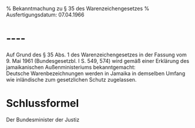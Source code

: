 % Bekanntmachung zu § 35 des Warenzeichengesetzes
% Ausfertigungsdatum: 07.04.1966
 
# ----

Auf Grund des § 35 Abs. 1 des Warenzeichengesetzes in der Fassung vom 9. Mai 1961 (Bundesgesetzbl. I S. 549, 574) wird gemäß einer Erklärung des jamaikanischen Außenministeriums bekanntgemacht:  
Deutsche Warenbezeichnungen werden in Jamaika in demselben Umfang wie inländische zum gesetzlichen Schutz zugelassen.

# Schlussformel

Der Bundesminister der Justiz
